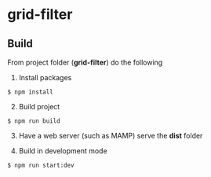 # grid-filter

## Build

From project folder (**grid-filter**) do the following

1) Install packages

```
$ npm install
```

2) Build project

```
$ npm run build
```

3) Have a web server (such as MAMP) serve the **dist** folder

4) Build in development mode

```
$ npm run start:dev
```
